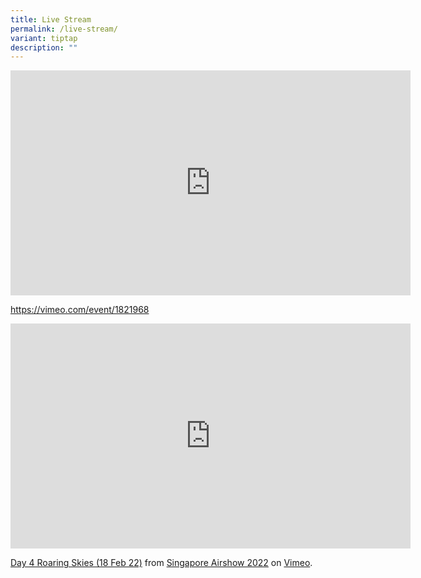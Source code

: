 ```yaml
---
title: Live Stream
permalink: /live-stream/
variant: tiptap
description: ""
---
```

<div class="iframe-wrapper"><iframe height="360" width="640" allowfullscreen="true" frameborder="0" src="https://player.vimeo.com/video/866854834?h=fc78b02e26"></iframe></div><p><a href="https://vimeo.com/event/1821968" rel="noopener noreferrer nofollow" target="_blank">https://vimeo.com/event/1821968</a></p><p></p><div class="iframe-wrapper"><iframe height="360" width="640" allowfullscreen="true" frameborder="0" src="https://player.vimeo.com/video/678525487?h=b730a0335b"></iframe></div><p><a href="https://vimeo.com/678525487" rel="noopener noreferrer nofollow" target="_blank">Day 4 Roaring Skies (18 Feb 22)</a> from <a href="https://vimeo.com/user148095423" rel="noopener noreferrer nofollow" target="_blank">Singapore Airshow 2022</a> on <a href="https://vimeo.com" rel="noopener noreferrer nofollow" target="_blank">Vimeo</a>.</p><p></p>
